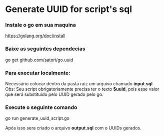 # Generate UUID for script's sql

### Instale o go em sua maquina
https://golang.org/doc/install

### Baixe as seguintes dependecias

go get github.com/satori/go.uuid

### Para executar localmente:

Necessário colocar dentro da pasta raiz um arquivo chamado **input.sql** \
Obs: Seu script obrigatoriamente precisa ter o texto **$uuid**, pois esse valor que será substituido pelo UUID gerado pelo go.

### Execute o seguinte comando
go run generate_uuid_script.go

Após isso sera criado o arquivo **output.sql** com o UUIDs gerados.
